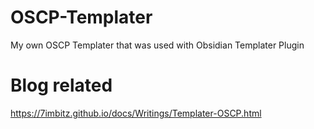 # OSCP-Templater
My own OSCP Templater that was used with Obsidian Templater Plugin

# Blog related
https://7imbitz.github.io/docs/Writings/Templater-OSCP.html
